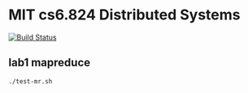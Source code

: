# MIT cs6.824 Distributed Systems

[![Build Status](https://drone.sdvcrx.com/api/badges/sdvcrx/mit-6.824/status.svg)](https://drone.sdvcrx.com/sdvcrx/mit-6.824)

## lab1 mapreduce

```bash
./test-mr.sh
```
